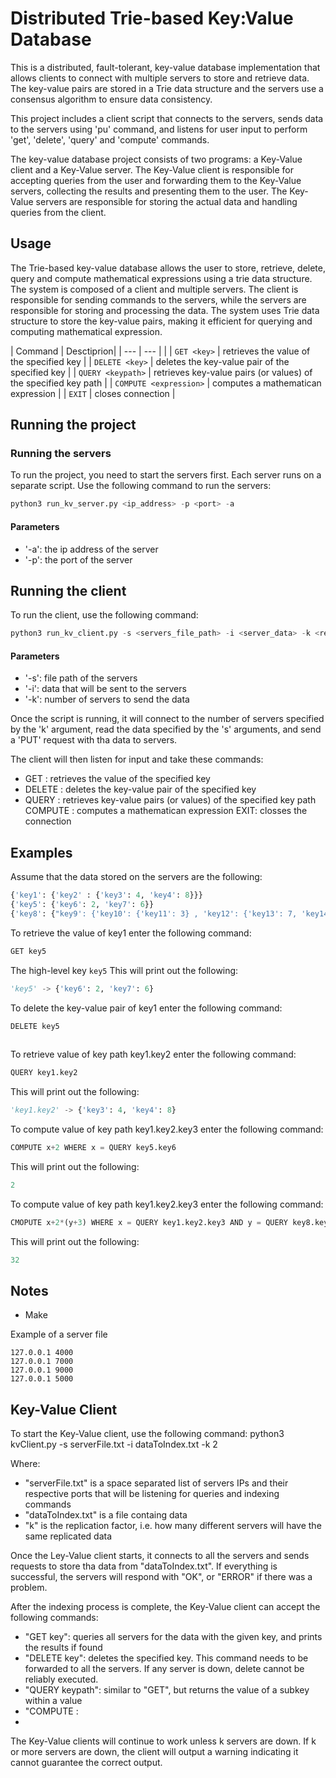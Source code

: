# Distributed Trie-based Key:Value Database

This is a distributed, fault-tolerant, key-value database implementation that allows clients to connect with multiple servers to store and retrieve data. The key-value pairs are stored in a Trie data structure and the servers use a consensus algorithm to ensure data consistency.


This project includes a client script that connects to the servers, sends data to the servers using 'pu' command, and listens for user input to perform 'get', 'delete', 'query' and 'compute' commands.


The key-value database project consists of two programs: a Key-Value client and a Key-Value server. The Key-Value client is responsible for accepting queries from the user and forwarding them to the Key-Value servers, collecting the results and presenting them to the user. The Key-Value servers are responsible for storing the actual data and handling queries from the client.



## Usage
The Trie-based key-value database allows the user to store, retrieve, delete, query and compute mathematical expressions using a trie data structure. The system is composed of a client and multiple servers. The client is responsible for sending commands to the servers, while the servers are responsible for storing and processing the data. The system uses Trie data structure to store the key-value pairs, making it efficient for querying and computing mathematical expression.


| Command | Desctiprion|
| --- | --- | |
| `GET <key>` | retrieves the value of the specified key |
| `DELETE <key>` | deletes the key-value pair of the specified key |
| `QUERY <keypath>` | retrieves key-value pairs (or values) of the specified key path |
| `COMPUTE <expression>` | computes a mathematican expression |
| `EXIT` | closes connection |




## Running the project

### Running the servers
To run the project, you need to start the servers first. Each server runs on a separate script. Use the following command to run the servers:
```python
python3 run_kv_server.py <ip_address> -p <port> -a 
```

#### Parameters
- '-a': the ip address of the server
- '-p': the port of the server



## Running the client
To run the client, use the following command:
```python
python3 run_kv_client.py -s <servers_file_path> -i <server_data> -k <replicator_factor>
```
#### Parameters
- '-s': file path of the servers
- '-i': data that will be sent to the servers
- '-k': number of servers to send the data  

Once the script is running, it will connect to the number of servers specified by the 'k' argument, read the data specified by the 's' arguments, and send a 'PUT' request with tha data to servers.

The client will then listen for input and take these commands:
- GET <key> : retrieves the value of the specified key
- DELETE <key> : deletes the key-value pair of the specified key
- QUERY <keypath> : retrieves key-value pairs (or values) of the specified key path
  COMPUTE <expression> : computes a mathematican expression
  EXIT: closses the connection
  
  
  
  
## Examples
  
Assume that the data stored on the servers are the following:
```python
{'key1': {'key2' : {'key3': 4, 'key4': 8}}}
{'key5': {'key6': 2, 'key7': 6}}
{'key8': {"key9': {'key10': {'key11': 3} , 'key12': {'key13': 7, 'key14': 11}, 'key15': {'key16': 5}}}}
```
  
  
To retrieve the value of key1 enter the following command:
```python
GET key5
```

The high-level key `key5`
This will print out the following:
```python
'key5' -> {'key6': 2, 'key7': 6}
```
 
  
  
  
To delete the key-value pair of key1 enter the following command:
```python
DELETE key5
  
```
  
  
To retrieve value of key path key1.key2 enter the following command:
```python
QUERY key1.key2
```

This will print out the following:
```python
'key1.key2' -> {'key3': 4, 'key4': 8}
```

  
To compute  value of key path key1.key2.key3 enter the following command:
```python
COMPUTE x+2 WHERE x = QUERY key5.key6
```
This will print out the following:
```python
2
```
  
To compute  value of key path key1.key2.key3 enter the following command:
```python
CMOPUTE x+2*(y+3) WHERE x = QUERY key1.key2.key3 AND y = QUERY key8.key9.key12.key14
```
 This will print out the following:
```python
32
```
  
## Notes
- Make 


Example of a server file
```
127.0.0.1 4000
127.0.0.1 7000
127.0.0.1 9000
127.0.0.1 5000
```





## Key-Value Client
To start the Key-Value client, use the following command:
python3 kvClient.py -s serverFile.txt -i dataToIndex.txt -k 2

Where:
- "serverFile.txt" is a space separated list of servers IPs and their respective ports that will be listening for queries and indexing commands
- "dataToIndex.txt" is a file containg data
- "k" is the replication factor, i.e. how many different servers will have the same replicated data

Once the Ley-Value client starts, it connects to all the servers and sends requests to store tha data from "dataToIndex.txt". If everything is successful, the servers will respond with "OK", or "ERROR" if there was a problem.

After the indexing process is complete, the Key-Value client can accept the following commands:
- "GET key": queries all servers for the data with the given key, and prints the results if found
- "DELETE key": deletes the specified key. This command needs to be forwarded to all the servers. If any server is down, delete cannot be reliably executed.
- "QUERY keypath": similar to "GET", but returns the value of a subkey within a value
- "COMPUTE : 
-
The Key-Value clients will continue to work unless k servers are down. If k or more servers are down, the client will output a warning indicating it cannot guarantee the correct output.



